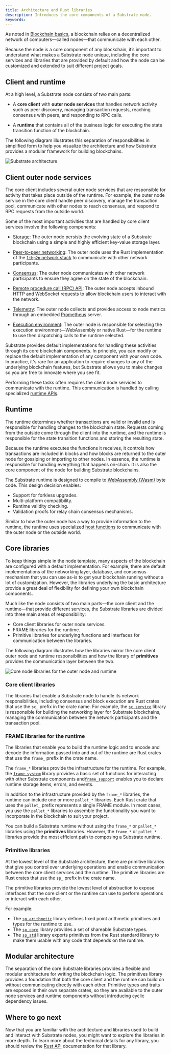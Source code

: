 ```yaml
---
title: Architecture and Rust libraries
description: Introduces the core components of a Substrate node.
keywords:
---
```


As noted in [Blockchain basics](/learn/blockchain-basics), a blockchain relies on a decentralized network of computers—called nodes—that communicate with each other.

Because the node is a core component of any blockchain, it’s important to understand what makes a Substrate node unique, including the core services and libraries that are provided by default and how the node can be customized and extended to suit different project goals.

## Client and runtime

At a high level, a Substrate node consists of two main parts:

- A **core client** with **outer node services** that handles network activity such as peer discovery, managing transaction requests, reaching consensus with peers, and responding to RPC calls.

- A **runtime** that contains all of the business logic for executing the state transition function of the blockchain.

The following diagram illustrates this separation of responsibilities in simplified form to help you visualize the architecture and how Substrate provides a modular framework for building blockchains.

![Substrate architecture](/media/images/docs/simplified-architecture.png)

## Client outer node services

The core client includes several outer node services that are responsible for activity that takes place outside of the runtime.
For example, the outer node service in the core client handle peer discovery, manage the transaction pool, communicate with other nodes to reach consensus, and respond to RPC requests from the outside world.

Some of the most important activities that are handled by core client services involve the following components:

- [Storage](/learn/state-transitions-and-storage/): The outer node persists the evolving state of a Substrate blockchain using a simple and highly efficient key-value storage layer.

- [Peer-to-peer networking](/learn/node-and-network-types/): The outer node uses the Rust implementation of the [`libp2p` network stack](https://libp2p.io/) to communicate with other network participants.

- [Consensus](/learn/consensus/): The outer node communicates with other network participants to ensure they agree on the state of the blockchain.

- [Remote procedure call (RPC) API](/build/remote-procedure-calls/): The outer node accepts inbound HTTP and WebSocket requests to allow blockchain users to interact with the network.

- [Telemetry](/maintain/monitor/): The outer node collects and provides access to node metrics through an embedded [Prometheus](https://prometheus.io/) server.

- [Execution environment](/build/build-process/): The outer node is responsible for selecting the execution environment—WebAssembly or native Rust—for the runtime to use then dispatching calls to the runtime selected.

Substrate provides default implementations for handling these activities through its core blockchain components.
In principle, you can modify or replace the default implementation of any component with your own code.
In practice, it's rare for an application to require changes to any of the underlying blockchain features, but Substrate allows you to make changes so you are free to innovate where you see fit.

Performing these tasks often requires the client node services to communicate with the runtime.
This communication is handled by calling specialized [runtime APIs](/reference/runtime-apis/).

## Runtime

The runtime determines whether transactions are valid or invalid and is responsible for handling changes to the blockchain state.
Requests coming from the outside come through the client into the runtime, and the runtime is responsible for the state transition functions and storing the resulting state.

Because the runtime executes the functions it receives, it controls how transactions are included in blocks and how blocks are returned to the outer node for gossiping or importing to other nodes.
In essence, the runtime is responsible for handling everything that happens on-chain.
It is also the core component of the node for building Substrate blockchains.

The Substrate runtime is designed to compile to [WebAssembly (Wasm)](/reference/glossary#webassembly-wasm) byte code.
This design decision enables:

- Support for forkless upgrades.
- Multi-platform compatibility.
- Runtime validity checking.
- Validation proofs for relay chain consensus mechanisms.

Similar to how the outer node has a way to provide information to the runtime, the runtime uses specialized [host functions](https://paritytech.github.io/substrate/master/sp_io/index.html) to communicate with the outer node or the outside world.

## Core libraries

To keep things simple in the node template, many aspects of the blockchain are configured with a default implementation. 
For example, there are default implementations of the networking layer, database, and consensus mechanism that you can use as-is to get your blockchain running without a lot of customization.
However, the libraries underlying the basic architecture provide a great deal of flexibility for defining your own blockchain components.

Much like the node consists of two main parts—the core client and the runtime—that provide different services, the Substrate libraries are divided into three main areas of responsibility:

- Core client libraries for outer node services.
- FRAME libraries for the runtime.
- Primitive libraries for underlying functions and interfaces for communication between the libraries.

The following diagram illustrates how the libraries mirror the core client outer node and runtime responsibilities and how the library of **primitives** provides the communication layer between the two.

![Core node libraries for the outer node and runtime](/media/images/docs/libraries.png)

### Core client libraries

The libraries that enable a Substrate node to handle its network responsibilities, including consensus and block execution are Rust crates that use the `sc_` prefix in the crate name.
For example, the [`sc_service`](https://paritytech.github.io/substrate/master/sc_service/index.html) library is responsible for building the networking layer for Substrate blockchains, managing the communication between the network participants and the transaction pool.

### FRAME libraries for the runtime

The libraries that enable you to build the runtime logic and to encode and decode the information passed into and out of the runtime are Rust crates that use the `frame_` prefix in the crate name.

The `frame_*` libraries provide the infrastructure for the runtime.
For example, the [`frame_system`](https://paritytech.github.io/substrate/master/frame_system/index.html) library provides a basic set of functions for interacting with other Substrate components and[`frame_support`](https://paritytech.github.io/substrate/master/frame_support/index.html) enables you to declare runtime storage items, errors, and events.

In addition to the infrastructure provided by the `frame_*` libraries, the runtime can include one or more `pallet_*` libraries.
Each Rust crate that uses the `pallet_` prefix represents a single FRAME module.
In most cases, you use the `pallet_*` libraries to assemble the functionality you want to incorporate in the blockchain to suit your project.

You can build a Substrate runtime without using the `frame_*` or `pallet_*` libraries using the **primitives** libraries.
However, the `frame_*` or `pallet_*` libraries provide the most efficient path to composing a Substrate runtime.

### Primitive libraries

At the lowest level of the Substrate architecture, there are primitive libraries that give you control over underlying operations and enable communication between the core client services and the runtime. 
The primitive libraries are Rust crates that use the `sp_` prefix in the crate name. 

The primitive libraries provide the lowest level of abstraction to expose interfaces that the core client or the runtime can use to perform operations or interact with each other.

For example:

- The [`sp_arithmetic`](https://paritytech.github.io/substrate/master/sp_arithmetic/index.html) library defines fixed point arithmetic primitives and types for the runtime to use.
- The [`sp_core`](https://paritytech.github.io/substrate/master/sp_core/index.html) library provides a set of shareable Substrate types.
- The [`sp_std`](https://paritytech.github.io/substrate/master/sp_std/index.html) library exports primitives from the Rust standard library to make them usable with any code that depends on the runtime.

## Modular architecture

The separation of the core Substrate libraries provides a flexible and modular architecture for writing the blockchain logic.
The primitives library provides a foundation that both the core client and the runtime can build on without communicating directly with each other.
Primitive types and traits are exposed in their own separate crates, so they are available to the outer node services and runtime components without introducing cyclic dependency issues.

## Where to go next

Now that you are familiar with the architecture and libraries used to build and interact with Substrate nodes, you might want to explore the libraries in more depth.
To learn more about the technical details for any library, you should review the [Rust API](https://paritytech.github.io/substrate/master/) documentation for that library.
